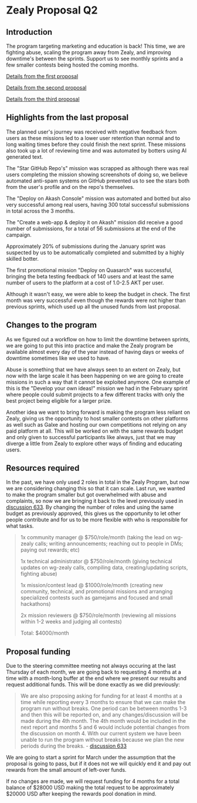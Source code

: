# Zealy Proposal Q2

## Introduction

The program targeting marketing and education is back! This time, we are fighting abuse, scaling the program away from Zealy, and improving downtime's between the sprints. Support us to see monthly sprints and a few smaller contests being hosted the coming months.

[Details from the first proposal](https://github.com/orgs/akash-network/discussions/457)

[Details from the second proposal](https://github.com/orgs/akash-network/discussions/633)

[Details from the third proposal](https://github.com/orgs/akash-network/discussions/728)

## Highlights from the last proposal

The planned user's journey was received with negative feedback from users as these missions led to a lower user retention than normal and to long waiting times before they could finish the next sprint. These missions also took up a lot of reviewing time and was automated by botters using AI generated text. 

The "Star GitHub Repo's" mission was scrapped as although there was real users completing the mission showing screenshots of doing so, we believe automated anti-spam systems on GitHub prevented us to see the stars both from the user's profile and on the repo's themselves.

The "Deploy on Akash Console" mission was automated and botted but also very successful among real users, having 300 total successful submissions in total across the 3 months.

The "Create a web-app & deploy it on Akash" mission did receive a good number of submissions, for a total of 56 submissions at the end of the campaign.

Approximately 20% of submissions during the January sprint was suspected by us to be automatically completed and submitted by a highly skilled botter.

The first promotional mission "Deploy on Quasarch" was successful, bringing the beta testing feedback of 140 users and at least the same number of users to the platform at a cost of 1.0-2.5 AKT per user.

Although it wasn't easy, we were able to keep the budget in check. The first month was very successful even though the rewards were not higher than previous sprints, which used up all the unused funds from last proposal.

## Changes to the program

As we figured out a workflow on how to limit the downtime between sprints, we are going to put this into practice and make the Zealy program be available almost every day of the year instead of having days or weeks of downtime sometimes like we used to have.

Abuse is something that we have always seen to an extent on Zealy, but now with the large scale it has been happening on we are going to create missions in such a way that it cannot be exploited anymore. One example of this is the "Develop your own ideas!" mission we had in the February sprint where people could submit projects to a few different tracks with only the best project being eligible for a larger prize.

Another idea we want to bring forward is making the program less reliant on Zealy, giving us the opportunity to host smaller contests on other platforms as well such as Galxe and hosting our own competitions not relying on any paid platform at all. This will be worked on with the same rewards budget and only given to successful participants like always, just that we may diverge a little from Zealy to explore other ways of finding and educating users.

## Resources required

In the past, we have only used 2 roles in total in the Zealy Program, but now we are considering changing this so that it can scale. Last run, we wanted to make the program smaller but got overwhelmed with abuse and complaints, so now we are bringing it back to the level previously used in [discussion 633](https://github.com/orgs/akash-network/discussions/633). By changing the number of roles and using the same budget as previously approved, this gives us the opportunity to let other people contribute and for us to be more flexible with who is responsible for what tasks.

> 1x community manager @ $750/role/month (taking the lead on wg-zealy calls; writing announcements; reaching out to people in DMs; paying out rewards; etc)
> 
> 1x technical administrator @ $750/role/month (giving technical updates on wg-zealy calls, compiling data, creating/updating scripts, fighting abuse)
> 
> 1x mission/contest lead @ $1000/role/month (creating new community, technical, and promotional missions and arranging specialized contests such as gamejams and focused and small hackathons)
> 
> 2x mission reviewers @ $750/role/month (reviewing all missions within 1-2 weeks and judging all contests)
> 
> Total: $4000/month

## Proposal funding

Due to the steering committee meeting not always occuring at the last Thursday of each month, we are going back to requesting 4 months at a time with a month-long buffer at the end where we present our results and request additional funds. This will be done exactly as we did previously:

> We are also proposing asking for funding for at least 4 months at a time while reporting every 3 months to ensure that we can make the program run without breaks. One period can be between months 1-3 and then this will be reported on, and any changes/discussion will be made during the 4th month. The 4th month would be included in the next report and months 5 and 6 would include potential changes from the discussion on month 4. With our current system we have been unable to run the program without breaks because we plan the new periods during the breaks. - [discussion 633](https://github.com/orgs/akash-network/discussions/633)

We are going to start a sprint for March under the assumption that the proposal is going to pass, but if it does not we will quickly end it and pay out rewards from the small amount of left-over funds.

If no changes are made, we will request funding for 4 months for a total balance of $28000 USD making the total request to be approximately $20000 USD after keeping the rewards pool donation in mind.
